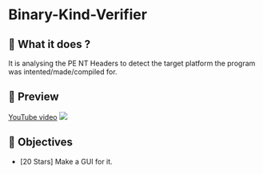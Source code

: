 # Binary-Kind-Verifier

## 📜 What it does ?

It is analysing the PE NT Headers to detect the target platform the program was intented/made/compiled for.

## 🎥 Preview

[YouTube video](https://www.youtube.com/watch?v=ID)
[![](https://i.imgur.com/ID.png)](https://www.youtube.com/watch?v=ID)

## 🌟 Objectives

- [20 Stars] Make a GUI for it.
